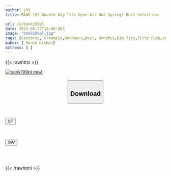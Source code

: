 ```yaml
---
author: j91
title: BANK-199 Double Big Tits Open-Air Hot Spring! Best Selection!

url: /v/bank199pl
date: 2025-03-27T16:00:00Z
image: "bank199pl.jpg"
tags: [Censored, Creampie,Outdoors,Best, Omnibus,Big Tits,Titty Fuck,4HR+,Hot Spring	]
maker: [ Ma￮ko Ginkou]
actress: [ ]
---
```



{{< rawhtml >}}

<div class="video" data-videoid="gjYo2voR71iqplw">
    <a href="javascript:;">
        <img src="/v/bank199pl/bank199pl.jpg" width="WIDTH" height="HEIGHT" alt="bank199pl.mp4" loading="lazy">
    </a>
</div>

<script type="text/javascript" src="https://j91.asia/asset/on-demand-st.js"></script>

<br>
  <link rel="stylesheet" href="https://j91.asia/asset/bs5.css">
  
  <center>
  <button class="btn btn-primary" type="button" data-bs-toggle="collapse" data-bs-target=".multi-collapse" aria-expanded="false" aria-controls="multiCollapseExample1 multiCollapseExample2"><h2>Download</h2></button></center>
</p>
<div class="row">
  <div class="col">
    <div class="collapse multi-collapse" id="multiCollapseExample1">
      <div class="card card-body">
	      	      <br>
<div class="buttons">  
<p><a href="/v/bank199pl/st.html" target="_blank"><button class="btn-hover color-3"><i class="fa fa-download"></i> ST</button></a></p></div>
    </div>
  </div>
</div>
  <div class="col">
    <div class="collapse multi-collapse" id="multiCollapseExample2">
      <div class="card card-body">
	      <br>
<div class="buttons">
<p><a href="/v/bank199pl/sw.html" target="_blank"><button class="btn-hover color-2"><i class="fa fa-download"></i> SW</button></a></p></div>
<br><br>
      </div>
    </div>
  </div>
</div>

{{< /rawhtml >}}